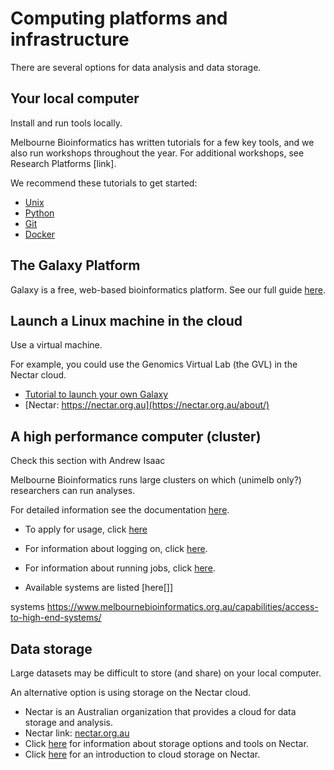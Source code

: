 # Computing platforms and infrastructure

There are several options for data analysis and data storage. 


## Your local computer

Install and run tools locally. 

Melbourne Bioinformatics has written tutorials for a few key tools, and we also run workshops throughout the year. For additional workshops, see Research Platforms [link].

We recommend these tutorials to get started: 

- [Unix](../tutorials/unix/index.md)
- [Python](../tutorials/python_overview/python_overview.md)
- [Git](../tutorials/using_git/Using_Git.md)
- [Docker](../tutorials/docker/docker.md)


## The Galaxy Platform 

Galaxy is a free, web-based bioinformatics platform. See our full guide [here](galaxy.md). 


## Launch a Linux machine in the cloud

Use a virtual machine. 

For example, you could use the Genomics Virtual Lab (the GVL) in the Nectar cloud. 

- [Tutorial to launch your own Galaxy](../tutorials/gvl_launch/gvl_launch.md)
- [Nectar: https://nectar.org.au](https://nectar.org.au/about/)


## A high performance computer (cluster)

Check this section with Andrew Isaac


Melbourne Bioinformatics runs large clusters on which (unimelb only?) researchers can run analyses. 

For detailed information see the documentation [here](https://www.melbournebioinformatics.org.au/documentation/). 


- To apply for usage, click [here](https://www.melbournebioinformatics.org.au/documentation/help/faq/)


- For information about logging on, click [here](https://www.melbournebioinformatics.org.au/documentation/fundamentals/connecting/).

- For information about running jobs, click [here](https://www.melbournebioinformatics.org.au/documentation/running_jobs/scheduling/). 

- Available systems are listed [here[]]

systems 
https://www.melbournebioinformatics.org.au/capabilities/access-to-high-end-systems/

## Data storage

Large datasets may be difficult to store (and share) on your local computer. 

An alternative option is using storage on the Nectar cloud. 

- Nectar is an Australian organization that provides a cloud for data storage and analysis. 
- Nectar link: [nectar.org.au](https://nectar.org.au/about/)
- Click [here](https://support.ehelp.edu.au/support/solutions/6000134520) for information about storage options and tools on Nectar. 
- Click [here](https://support.ehelp.edu.au/support/solutions/articles/6000055382-introduction-to-cloud-storage) for an introduction to cloud storage on Nectar. 

<!-- not including GenomeSpace until it has been fully tested 

- GenomeSpace is a web interface that provides links between data storage and platforms: [GenomeSpace tutorial](../tutorials/genomespace/genomespace.md).
 --> 













